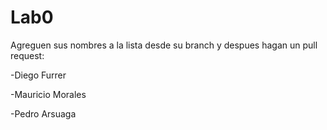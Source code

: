# Lab0
Agreguen sus nombres a la lista desde su branch y despues hagan un pull request:

-Diego Furrer

-Mauricio Morales

-Pedro Arsuaga